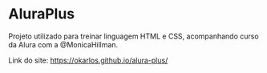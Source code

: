 # AluraPlus

Projeto utilizado para treinar linguagem HTML e CSS, acompanhando curso da Alura com a @MonicaHillman.

Link do site: https://okarlos.github.io/alura-plus/
